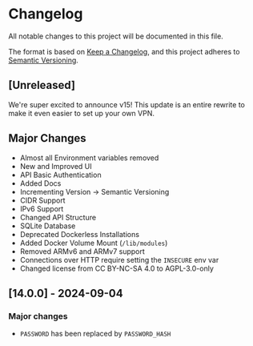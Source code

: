 # Changelog

All notable changes to this project will be documented in this file.

The format is based on [Keep a Changelog](https://keepachangelog.com/en/1.1.0/),
and this project adheres to [Semantic Versioning](https://semver.org/spec/v2.0.0.html).

## [Unreleased]

We're super excited to announce v15!
This update is an entire rewrite to make it even easier to set up your own VPN.

## Major Changes

- Almost all Environment variables removed
- New and Improved UI
- API Basic Authentication
- Added Docs
- Incrementing Version -> Semantic Versioning
- CIDR Support
- IPv6 Support
- Changed API Structure
- SQLite Database
- Deprecated Dockerless Installations
- Added Docker Volume Mount (`/lib/modules`)
- Removed ARMv6 and ARMv7 support
- Connections over HTTP require setting the `INSECURE` env var
- Changed license from CC BY-NC-SA 4.0 to AGPL-3.0-only

## [14.0.0] - 2024-09-04

### Major changes

- `PASSWORD` has been replaced by `PASSWORD_HASH`
